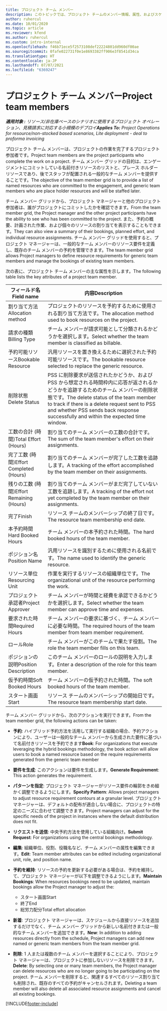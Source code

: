 ```yaml
---
title: プロジェクト チーム メンバー
description: このトピックでは、プロジェクト チームのメンバー情報、属性、およびスケジュールを操作する方法に関する情報を提供します。
author: ruhercul
ms.date: 10/01/2020
ms.topic: article
ms.reviewer: kfend
ms.author: ruhercul
ms.custom: intro-internal
ms.openlocfilehash: f46b71ece5f2573108def22224801dd960df00ae
ms.sourcegitcommit: 0fafe022731f0e1e8693382ff906e3f8541d34ca
ms.translationtype: HT
ms.contentlocale: ja-JP
ms.lasthandoff: 07/07/2021
ms.locfileid: "6369247"
---
```

# <a name="project-team-members"></a><span data-ttu-id="2fbed-103">プロジェクト チーム メンバー</span><span class="sxs-lookup"><span data-stu-id="2fbed-103">Project team members</span></span>

<span data-ttu-id="2fbed-104">_**適用対象 :** リソース/非在庫ベースのシナリオに使用するプロジェクト オペレーション、見積請求に対応する小規模のデプロイ_</span><span class="sxs-lookup"><span data-stu-id="2fbed-104">_**Applies To:** Project Operations for resource/non-stocked based scenarios, Lite deployment - deal to proforma invoicing_</span></span>

<span data-ttu-id="2fbed-105">プロジェクト チーム メンバーは、プロジェクトの作業を完了するプロジェクト参加者です。</span><span class="sxs-lookup"><span data-stu-id="2fbed-105">Project team members are the project participants who complete the work on a project.</span></span> <span data-ttu-id="2fbed-106">チーム メンバー グリッドの目的は、エンゲージメントにコミットしている名前付きリソースのリストと、プレース ホルダー リソースであり、後でスタッフが配置される一般的なチーム メンバーを提供することです。</span><span class="sxs-lookup"><span data-stu-id="2fbed-106">The objective of the team member grid is to provide a list of named resources who are committed to the engagement, and generic team members who are place holder resources and will be staffed later.</span></span>

<span data-ttu-id="2fbed-107">チーム メンバー グリッドから、プロジェクト マネージャーと他のプロジェクト参加者は、誰がプロジェクトにコミットしたかを確認できます。</span><span class="sxs-lookup"><span data-stu-id="2fbed-107">From the team member grid, the Project manager and the other project participants have the ability to see who has been committed to the project.</span></span> <span data-ttu-id="2fbed-108">また、予約の概要、計画された作業、および個々のリソースの割り当てを表示することもできます。</span><span class="sxs-lookup"><span data-stu-id="2fbed-108">They can also view a summary of their bookings, planned effort, and individual resource assignments.</span></span> <span data-ttu-id="2fbed-109">チーム メンバー グリッドを使用すると、プロジェクト マネージャーは、一般的なチーム メンバーのリソース要件を定義し、既存のチーム メンバーの予約を管理できます。</span><span class="sxs-lookup"><span data-stu-id="2fbed-109">The team member grid allows Project managers to define resource requirements for generic team members and manage the bookings of existing team members.</span></span>

<span data-ttu-id="2fbed-110">次の表に、プロジェクト チーム メンバーの主な属性を示します。</span><span class="sxs-lookup"><span data-stu-id="2fbed-110">The following table lists the key attributes of a project team member.</span></span>

| <span data-ttu-id="2fbed-111">フィールド名</span><span class="sxs-lookup"><span data-stu-id="2fbed-111">Field name</span></span>          | <span data-ttu-id="2fbed-112">内容</span><span class="sxs-lookup"><span data-stu-id="2fbed-112">Description</span></span>                                                                                                                                                                  |
|--------------------------|-----------------------------------------------------------------------------------------------------------------------------------------------------------------------------------|
| <span data-ttu-id="2fbed-113">割り当て方法</span><span class="sxs-lookup"><span data-stu-id="2fbed-113">Allocation method</span></span>        | <span data-ttu-id="2fbed-114">プロジェクトのリソースを予約するために使用される割り当て方法です。</span><span class="sxs-lookup"><span data-stu-id="2fbed-114">The allocation method used to book resources on the project.</span></span>                                                                         |
| <span data-ttu-id="2fbed-115">請求の種類</span><span class="sxs-lookup"><span data-stu-id="2fbed-115">Billing Type</span></span>             | <span data-ttu-id="2fbed-116">チーム メンバーが請求可能として分類されるかどうかを選択します。</span><span class="sxs-lookup"><span data-stu-id="2fbed-116">Select whether the team member is classified as billable.</span></span>                                                                                                                                       |
| <span data-ttu-id="2fbed-117">予約可能リソース</span><span class="sxs-lookup"><span data-stu-id="2fbed-117">Bookable Resource</span></span>        | <span data-ttu-id="2fbed-118">汎用リソースを置き換えるために選択された予約可能リソースです。</span><span class="sxs-lookup"><span data-stu-id="2fbed-118">The bookable resource selected to replace the generic resource.</span></span>                                                                                                                   |
| <span data-ttu-id="2fbed-119">削除状態</span><span class="sxs-lookup"><span data-stu-id="2fbed-119">Delete Status</span></span>            | <span data-ttu-id="2fbed-120">PSS に削除要求が送信されたかどうか、および PSS から想定される時間枠内に応答が返されるかどうかを追跡するためのチーム メンバーの削除状態です。</span><span class="sxs-lookup"><span data-stu-id="2fbed-120">The delete status of the team member to track if there is a delete request sent to PSS and whether PSS sends back response successfully and within the expected time window.</span></span> |
| <span data-ttu-id="2fbed-121">工数の合計 (時間)</span><span class="sxs-lookup"><span data-stu-id="2fbed-121">Total Effort (Hours)</span></span>     | <span data-ttu-id="2fbed-122">割り当てのチーム メンバーの工数の合計です。</span><span class="sxs-lookup"><span data-stu-id="2fbed-122">The sum of the team member's effort on their assignments.</span></span>                                                                                                                         |
| <span data-ttu-id="2fbed-123">完了工数 (時間)</span><span class="sxs-lookup"><span data-stu-id="2fbed-123">Effort Completed (Hours)</span></span> | <span data-ttu-id="2fbed-124">割り当てのチーム メンバーが完了した工数を追跡します。</span><span class="sxs-lookup"><span data-stu-id="2fbed-124">A tracking of the effort accomplished by the team member on their assignments.</span></span>                                                                                           |
| <span data-ttu-id="2fbed-125">残りの工数 (時間)</span><span class="sxs-lookup"><span data-stu-id="2fbed-125">Effort Remaining (Hours)</span></span> | <span data-ttu-id="2fbed-126">割り当てのチーム メンバーがまだ完了していない工数を追跡します。</span><span class="sxs-lookup"><span data-stu-id="2fbed-126">A tracking of the effort not yet completed by the team member on their assignments.</span></span>                                                                                    |
| <span data-ttu-id="2fbed-127">完了</span><span class="sxs-lookup"><span data-stu-id="2fbed-127">Finish</span></span>                   | <span data-ttu-id="2fbed-128">リソース チームのメンバーシップの終了日です。</span><span class="sxs-lookup"><span data-stu-id="2fbed-128">The resource team membership end date.</span></span>                                                                                                                                            |
| <span data-ttu-id="2fbed-129">本予約時間</span><span class="sxs-lookup"><span data-stu-id="2fbed-129">Hard Booked Hours</span></span>        | <span data-ttu-id="2fbed-130">チーム メンバーの本予約された時間。</span><span class="sxs-lookup"><span data-stu-id="2fbed-130">The hard booked hours of the team member.</span></span>                                                                                                                                                                |
| <span data-ttu-id="2fbed-131">ポジション名</span><span class="sxs-lookup"><span data-stu-id="2fbed-131">Position Name</span></span>            | <span data-ttu-id="2fbed-132">汎用リソースを識別するために使用される名前です。</span><span class="sxs-lookup"><span data-stu-id="2fbed-132">The name used to identify the generic resource.</span></span>                                                                                                                                   |
| <span data-ttu-id="2fbed-133">リソース単位</span><span class="sxs-lookup"><span data-stu-id="2fbed-133">Resourcing Unit</span></span>          | <span data-ttu-id="2fbed-134">作業を実行するリソースの組織単位です。</span><span class="sxs-lookup"><span data-stu-id="2fbed-134">The organizational unit of the resource performing the work.</span></span>                                                                                                                      |
| <span data-ttu-id="2fbed-135">プロジェクト承認者</span><span class="sxs-lookup"><span data-stu-id="2fbed-135">Project Approver</span></span>         | <span data-ttu-id="2fbed-136">チーム メンバーが時間と経費を承認できるかどうかを選択します。</span><span class="sxs-lookup"><span data-stu-id="2fbed-136">Select whether the team member can approve time and expenses.</span></span>                                                                                                                     |
| <span data-ttu-id="2fbed-137">要求された時間</span><span class="sxs-lookup"><span data-stu-id="2fbed-137">Required Hours</span></span>           | <span data-ttu-id="2fbed-138">チーム メンバーの要求に基づく、チーム メンバーに必要な時間。</span><span class="sxs-lookup"><span data-stu-id="2fbed-138">The required hours of the team member from team member requirement.</span></span>                                                                                                                       |
| <span data-ttu-id="2fbed-139">ロール</span><span class="sxs-lookup"><span data-stu-id="2fbed-139">Role</span></span>                     | <span data-ttu-id="2fbed-140">チーム メンバーがこのチームで果たす役割。</span><span class="sxs-lookup"><span data-stu-id="2fbed-140">The role the team member fills on this team.</span></span>                                                                                                                                |
| <span data-ttu-id="2fbed-141">ポジションの説明</span><span class="sxs-lookup"><span data-stu-id="2fbed-141">Position Description</span></span>     | <span data-ttu-id="2fbed-142">このチーム メンバーのロールの説明を入力します。</span><span class="sxs-lookup"><span data-stu-id="2fbed-142">Enter a description of the role for this team member.</span></span>                                                                                                                             |
| <span data-ttu-id="2fbed-143">仮予約時間</span><span class="sxs-lookup"><span data-stu-id="2fbed-143">Soft Booked Hours</span></span>        | <span data-ttu-id="2fbed-144">チーム メンバーの仮予約された時間。</span><span class="sxs-lookup"><span data-stu-id="2fbed-144">The soft booked hours of the team member.</span></span>                                                                                                                                                                 |
| <span data-ttu-id="2fbed-145">スタート画面</span><span class="sxs-lookup"><span data-stu-id="2fbed-145">Start</span></span>                    | <span data-ttu-id="2fbed-146">リソース チームのメンバーシップの開始日です。</span><span class="sxs-lookup"><span data-stu-id="2fbed-146">The resource team membership start date.</span></span>                                                                                                                                          |

<span data-ttu-id="2fbed-147">チーム メンバー グリッドから、次のアクションを実行できます。</span><span class="sxs-lookup"><span data-stu-id="2fbed-147">From the team member grid, the following actions can be taken:</span></span>

- <span data-ttu-id="2fbed-148">**予約**: ハイブリッド予約方法を活用して実行する組織の場合、予約アクションにより、ユーザーは一般的なチーム メンバーから生成された要件に基づいて名前付きリソースを予約できます</span><span class="sxs-lookup"><span data-stu-id="2fbed-148">**Book**: For organizations that execute leveraging the hybrid bookings methodology, the book action will allow users to book a named resource based on the require requirements generated from the generic team member</span></span>
- <span data-ttu-id="2fbed-149">**要件を生成**: このアクションは要件を生成します。</span><span class="sxs-lookup"><span data-stu-id="2fbed-149">**Generate Requirement**: This action generates the requirement.</span></span>
- <span data-ttu-id="2fbed-150">**パターンを指定**: プロジェクト マネージャーがリソース要件の輪郭をきめ細かく調整できるようにします。</span><span class="sxs-lookup"><span data-stu-id="2fbed-150">**Specify Pattern**: Allows project managers to adjust resource requirement contours at a granular level.</span></span> <span data-ttu-id="2fbed-151">プロジェクト マネージャーは、デフォルトの配布が適合しない場合に、プロジェクトの特定のニーズに合わせて調整できます。</span><span class="sxs-lookup"><span data-stu-id="2fbed-151">Project managers can adjust for the specific needs of the project in instances where the default distribution does not fit.</span></span>
- <span data-ttu-id="2fbed-152">**リクエストを送信**: 中央予約方法を使用している組織向け。</span><span class="sxs-lookup"><span data-stu-id="2fbed-152">**Submit Request**: For organizations using the central bookings methodology.</span></span>
- <span data-ttu-id="2fbed-153">**編集**: 組織単位、役割、役職名など、チーム メンバーの属性を編集できます。</span><span class="sxs-lookup"><span data-stu-id="2fbed-153">**Edit**: Team member attributes can be edited including organizational unit, role, and position name.</span></span>
- <span data-ttu-id="2fbed-154">**予約を維持**: リソースの予約を更新する必要がある場合は、予約を維持して、プロジェクト マネージャーが以下を調整できるようにします。</span><span class="sxs-lookup"><span data-stu-id="2fbed-154">**Maintain Bookings**: When resources bookings need to be updated, maintain bookings allow the Project manager to adjust the:</span></span>

    - <span data-ttu-id="2fbed-155">スタート画面</span><span class="sxs-lookup"><span data-stu-id="2fbed-155">Start</span></span>
    - <span data-ttu-id="2fbed-156">終了</span><span class="sxs-lookup"><span data-stu-id="2fbed-156">End</span></span>
    - <span data-ttu-id="2fbed-157">総労力配分</span><span class="sxs-lookup"><span data-stu-id="2fbed-157">Total effort allocation</span></span>

- <span data-ttu-id="2fbed-158">**新着**: プロジェクト マネージャーは、スケジュールから直接リソースを追加するだけでなく、チーム メンバー グリッドから新しい名前付きまたは一般的なチーム メンバーを追加できます。</span><span class="sxs-lookup"><span data-stu-id="2fbed-158">**New**: In addition to adding resources directly from the schedule, Project managers can add new named or generic team members from the team member grid.</span></span>
- <span data-ttu-id="2fbed-159">**削除**: 1 人または複数のチーム メンバーを選択することにより、プロジェクト マネージャーは、プロジェクトに参加しないリソースを削除できます。</span><span class="sxs-lookup"><span data-stu-id="2fbed-159">**Delete**: By selecting one or many team members, the Project manager can delete resources who are no longer going to be participating on the project.</span></span> <span data-ttu-id="2fbed-160">チーム メンバーを削除すると、関連するすべてのリソース割り当ても削除され、既存のすべての予約がキャンセルされます。</span><span class="sxs-lookup"><span data-stu-id="2fbed-160">Deleting a team member will also delete all associated resource assignments and  cancel all existing bookings.</span></span>


[!INCLUDE[footer-include](../includes/footer-banner.md)]